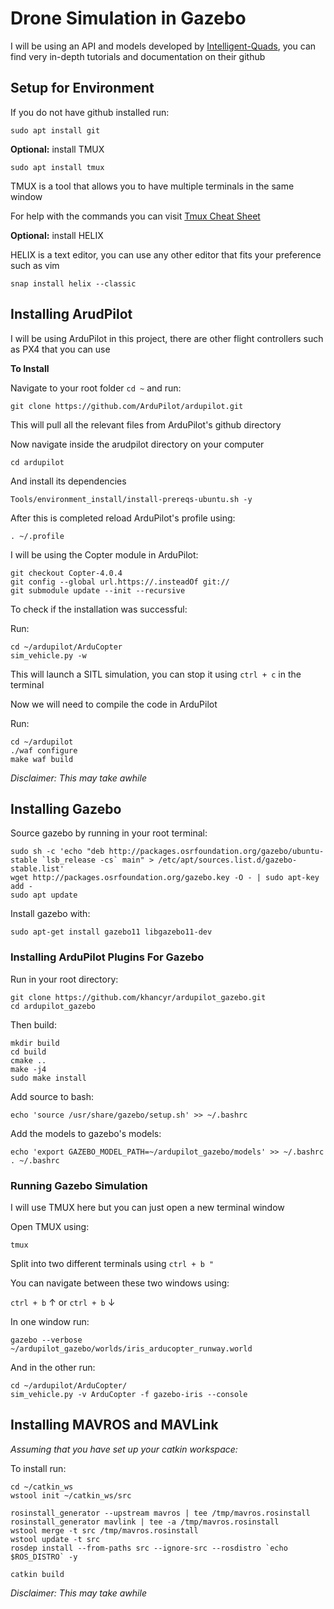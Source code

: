 # Drone Simulation in Gazebo

I will be using an API and models developed by [Intelligent-Quads](https://github.com/Intelligent-Quads), you can find very in-depth tutorials and documentation on their github


## Setup for Environment

If you do not have github installed run:

```
sudo apt install git
```

**Optional:** install TMUX

```
sudo apt install tmux
```

TMUX is a tool that allows you to have multiple terminals in the same window

For help with the commands you can visit [Tmux Cheat Sheet](https://tmuxcheatsheet.com/)

**Optional:** install HELIX

HELIX is a text editor, you can use any other editor that fits your preference such as vim

```
snap install helix --classic
```


## Installing ArudPilot

I will be using ArduPilot in this project, there are other flight controllers such as PX4 that you can use

**To Install**

Navigate to your root folder `cd ~` and run:

```
git clone https://github.com/ArduPilot/ardupilot.git
```

This will pull all the relevant files from ArduPilot's github directory

Now navigate inside the arudpilot directory on your computer

```
cd ardupilot
```

And install its dependencies

```
Tools/environment_install/install-prereqs-ubuntu.sh -y
```

After this is completed reload ArduPilot's profile using:

```
. ~/.profile
```

I will be using the Copter module in ArduPilot:

```
git checkout Copter-4.0.4
git config --global url.https://.insteadOf git://
git submodule update --init --recursive
```

To check if the installation was successful:

Run:

```
cd ~/ardupilot/ArduCopter
sim_vehicle.py -w
```

This will launch a SITL simulation, you can stop it using `ctrl + c` in the terminal


Now we will need to compile the code in ArduPilot

Run:
```
cd ~/ardupilot
./waf configure
make waf build
```

_Disclaimer: This may take awhile_

## Installing Gazebo

Source gazebo by running in your root terminal:

```
sudo sh -c 'echo "deb http://packages.osrfoundation.org/gazebo/ubuntu-stable `lsb_release -cs` main" > /etc/apt/sources.list.d/gazebo-stable.list'
wget http://packages.osrfoundation.org/gazebo.key -O - | sudo apt-key add -
sudo apt update
```

Install gazebo with:

```
sudo apt-get install gazebo11 libgazebo11-dev
```

### Installing ArduPilot Plugins For Gazebo

Run in your root directory:

```
git clone https://github.com/khancyr/ardupilot_gazebo.git
cd ardupilot_gazebo
```

Then build:

```
mkdir build
cd build
cmake ..
make -j4
sudo make install
```

Add source to bash:

```
echo 'source /usr/share/gazebo/setup.sh' >> ~/.bashrc
```

Add the models to gazebo's models:

```
echo 'export GAZEBO_MODEL_PATH=~/ardupilot_gazebo/models' >> ~/.bashrc
. ~/.bashrc
```

### Running Gazebo Simulation

I will use TMUX here but you can just open a new terminal window 

Open TMUX using:

```
tmux
```

Split into two different terminals using `ctrl + b "`

You can navigate between these two windows using:

`ctrl + b` &uarr; or `ctrl + b` &darr;

In one window run:

```
gazebo --verbose ~/ardupilot_gazebo/worlds/iris_arducopter_runway.world
```

And in the other run:

```
cd ~/ardupilot/ArduCopter/
sim_vehicle.py -v ArduCopter -f gazebo-iris --console
```

## Installing MAVROS and MAVLink

_Assuming that you have set up your catkin workspace:_


To install run:

```
cd ~/catkin_ws
wstool init ~/catkin_ws/src

rosinstall_generator --upstream mavros | tee /tmp/mavros.rosinstall
rosinstall_generator mavlink | tee -a /tmp/mavros.rosinstall
wstool merge -t src /tmp/mavros.rosinstall
wstool update -t src
rosdep install --from-paths src --ignore-src --rosdistro `echo $ROS_DISTRO` -y

catkin build
```

_Disclaimer: This may take awhile_




